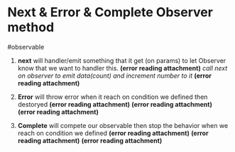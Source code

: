 # Next & Error & Complete Observer method
#observable

1. **next** will handler/emit something that it get (on params) to let Observer know that we want to handler this. 
 **(error reading attachment)**
*call next on observer to emit data(count) and increment number to it*
 **(error reading attachment)**

1. **Error** will throw error when it reach on condition we defined then destoryed 
 **(error reading attachment)**
 **(error reading attachment)**
 **(error reading attachment)**

2. **Complete** will compete our observable then stop the behavior when we reach on condition we defined
 **(error reading attachment)**
 **(error reading attachment)**
 **(error reading attachment)**
